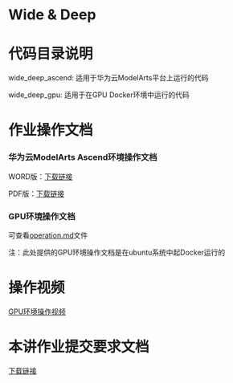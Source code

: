 # Wide & Deep

# 代码目录说明
wide_deep_ascend: 适用于华为云ModelArts平台上运行的代码

wide_deep_gpu: 适用于在GPU Docker环境中运行的代码

# 作业操作文档
### 华为云ModelArts Ascend环境操作文档

WORD版：[下载链接](https://wide-deep-21.obs.cn-north-4.myhuaweicloud.com/Wide_Deep%E4%BD%9C%E4%B8%9A%E6%93%8D%E4%BD%9C%E6%96%87%E6%A1%A3_ascend%E7%8E%AF%E5%A2%83.docx)

PDF版：[下载链接](https://wide-deep-21.obs.cn-north-4.myhuaweicloud.com/Wide_Deep%E4%BD%9C%E4%B8%9A%E6%93%8D%E4%BD%9C%E6%96%87%E6%A1%A3_ascend%E7%8E%AF%E5%A2%83.pdf)

### GPU环境操作文档
可查看[operation.md](https://github.com/mindspore-ai/mindspore-21-days-tutorials/blob/main/chapter5/wide_deep_gpu/operation.md)文件

注：此处提供的GPU环境操作文档是在ubuntu系统中起Docker运行的

# 操作视频
[GPU环境操作视频](https://wide-deep-21.obs.cn-north-4.myhuaweicloud.com/%E6%93%8D%E4%BD%9C%E8%A7%86%E9%A2%91.mp4)

# 本讲作业提交要求文档
[下载链接](https://wide-deep-21.obs.cn-north-4.myhuaweicloud.com/MindSpore21%E5%A4%A9%E5%AE%9E%E6%88%98%E8%90%A5%E7%AC%AC%E4%BA%94%E8%AE%B2%E4%BD%9C%E4%B8%9A%E8%AF%B4%E6%98%8E%E6%96%87%E6%A1%A3.docx)